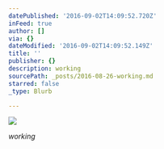 ```yaml
---
datePublished: '2016-09-02T14:09:52.720Z'
inFeed: true
author: []
via: {}
dateModified: '2016-09-02T14:09:52.149Z'
title: ''
publisher: {}
description: working
sourcePath: _posts/2016-08-26-working.md
starred: false
_type: Blurb

---
```

![](https://the-grid-user-content.s3-us-west-2.amazonaws.com/57182680-5e23-454f-bd00-938dc3d3a237.jpg)

_working_